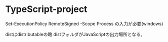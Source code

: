 ﻿# TypeScript-project
Set-ExecutionPolicy RemoteSigned -Scope Process
の入力が必要(windows)

distはdistributableの略
distフォルダがJavaScriptの出力場所となる。
